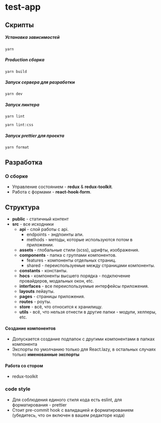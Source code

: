 # test-app

## Скрипты

##### Установка зависимостей

```shell script
yarn
```

##### Production сборка

```shell script
yarn build
```

##### Запуск сервера для разработки

```shell script
yarn dev
```

##### Запуск линтера

```shell script
yarn lint
```

```shell script
yarn lint:css
```

##### Запуск prettier для проекта

```shell script
yarn format
```

## Разработка

### О сборке

- Управление состоянием - **redux** & **redux-toolkit**.
- Работа с формами - **react-hook-form**.

## Структура

- **public** - статичный контент
- **src** - все исходники
  - **api** - cлой работы с api.
    - endpoints - эндпоинты апи.
    - methods - методы, которые используются потом в приложении.
  - **assets** - глобальные стили (scss), шрифты, изображения.
  - **components** - папка с группами компонентов.
    - features - компоненты отдельных страниц.
    - shared - переиспользуемые между страницами компоненты.
  - **constants** - константы.
  - **hocs** - компоненты высшего порядка - подключение провайдеров, модальных окон, etc.
  - **interfaces** - все переиспользуемые интерфейсы приложения.
  - **layouts** лейауты.
  - **pages** - страницы приложения.
  - **routes** - роуты.
  - **store** - всё, что относится к хранилищу.
  - **utils** - всё, что нельзя отнести в другие папки - модули, хелперы, etc.

#### Создание компонентов

- Допускается создание подпапок с другими компонентами в папках компонента
- Экспорты по умолчанию только для React.lazy, в остальных случаях только **именованные экспорты**

#### Работа со стором

- redux-toolkit

### code style

- Для соблюдения единого стиля кода есть eslint, для форматирования - prettier
- Стоит pre-commit hook с валидацией и форматированием (убедитесь, что он включен в вашем редакторе кода)
